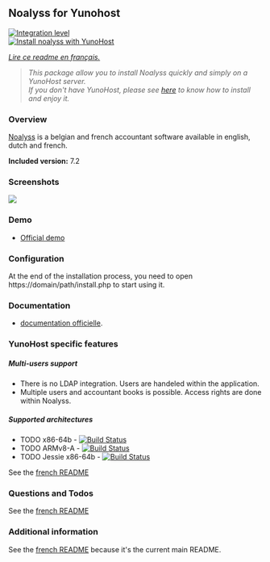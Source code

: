 ## Noalyss for Yunohost

[![Integration level](https://dash.yunohost.org/integration/noalyss.svg)](https://dash.yunohost.org/appci/app/noalyss)  
[![Install noalyss with YunoHost](https://install-app.yunohost.org/install-with-yunohost.png)](https://install-app.yunohost.org/?app=noalyss)

*[Lire ce readme en français.](./README_fr.md)*

> *This package allow you to install Noalyss quickly and simply on a YunoHost server.  
If you don't have YunoHost, please see [here](https://yunohost.org/#/install) to know how to install and enjoy it.*

### Overview
[Noalyss](http://noalyss.eu) is a belgian and french accountant software available in english, dutch and french.

**Included version:** 7.2

### Screenshots

![](https://framalibre.org/sites/default/files/S%C3%A9lection_099_0.png)

### Demo

* [Official demo](http://demo.noalyss.eu/index.php)

### Configuration

At the end of the installation process, you need to open https://domain/path/install.php to start using it.

### Documentation

* [documentation officielle](http://www.noalyss.eu/?page_id=1031).

### YunoHost specific features

##### Multi-users support

* There is no LDAP integration.  Users are handeled within the application.
* Multiple users and accountant books is possible. Access rights are done within Noalyss.

##### Supported architectures

* TODO x86-64b - [![Build Status](https://ci-apps.yunohost.org/ci/logs/noalyss%20%28Community%29.svg)](https://ci-apps.yunohost.org/ci/apps/noalyss/)
* TODO ARMv8-A - [![Build Status](https://ci-apps-arm.yunohost.org/ci/logs/noalyss%20%28Community%29.svg)](https://ci-apps-arm.yunohost.org/ci/apps/noalyss/)
* TODO Jessie x86-64b - [![Build Status](https://ci-stretch.nohost.me/ci/logs/noalyss%20%28Community%29.svg)](https://ci-stretch.nohost.me/ci/apps/noalyss/)

See the [french README](./README_fr.md#architectures-supportées)

### Questions and Todos

See the [french README](./README_fr.md#questions-et-todos)

### Additional information

See the [french README](./README_fr.md) because it's the current main README.
